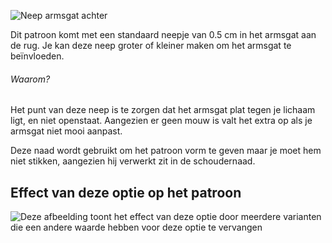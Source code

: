 ![Neep armsgat achter](backscyedart.svg)

Dit patroon komt met een standaard neepje van 0.5 cm in het armsgat aan de rug. Je kan deze neep groter of kleiner maken om het armsgat te beïnvloeden.

<Note>

###### Waarom?

Het punt van deze neep is te zorgen dat het armsgat plat tegen je lichaam ligt, en niet openstaat.
Aangezien er geen mouw is valt het extra op als je armsgat niet mooi aanpast.

Deze naad wordt gebruikt om het patroon vorm te geven maar je moet hem niet stikken, aangezien hij verwerkt zit in de schoudernaad.

</Note>

## Effect van deze optie op het patroon

![Deze afbeelding toont het effect van deze optie door meerdere varianten die een andere waarde hebben voor deze optie te vervangen](wahid_backscyedart_sample.svg "Effect van deze optie op het patroon")
